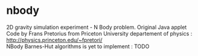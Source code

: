 # nbody
2D gravity simulation experiment - N Body problem.
Original Java applet Code by Frans Pretorius from Priceton University departement of physics : <br />http://physics.princeton.edu/~fpretori/
<br />
NBody Barnes-Hut algorithms is yet to implement : TODO
